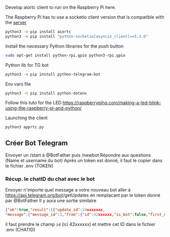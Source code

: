 Develop aiortc client to run on the Raspberry Pi here.

The Raspberry Pi has to use a socketio client version that is compatible with the [server](https://github.com/tiffanybonzon/VMM-WebRTC-Doorbell-lab/tree/master/server)

```bash
python3 -m pip install aiortc
python3 -m pip install "python-socketio[asyncio_client]==5.3.0"
```

Install the necessary Python libraries for the push button
```bash
sudo apt-get install python-rpi.gpio python3-rpi.gpio
```

Python lib for TG bot
```bash
python3 -m pip install python-telegram-bot
```

Env vars file
```bash
python3 -m pip install python-dotenv
```

Follow this tuto for the LED
https://raspberrypihq.com/making-a-led-blink-using-the-raspberry-pi-and-python/

Launching the client

```bash
python3 apprtc.py
```


## Créer Bot Telegram
Envoyer un /start à @BotFather
puis /newbot
Répondre aux questions (Name et username du bot)
Après un token est donné, il faut le copier dans le fichier .env (TOKEN)

### Récup. le chatID du chat avec le bot
Envoyer n'importe quel message a votre nouveau bot
aller à https://api.telegram.org/bot<TOKEN>/getUpdates en remplacant <TOKEN> par le token donné par @BotFather
Il y aura une sortie similaire
```json
{"ok":true,"result":[{"update_id":24xxxxxxx,
"message":{"message_id":3,"from":{"id":42xxxxxx,"is_bot":false,"first_name":"Tiffany","last_name":"Bonzon","username":REDACTED,"language_code":"en"},"chat":{"id":42xxxxxx,"first_name":"Tiffany","last_name":"Bonzon","username":REDACTED,"type":"private"},"date":1623840757,"text":"/start","entities":[{"offset":0,"length":6,"type":"bot_command"}]}}]}
```
il faut prendre le champ `id` (ici 42xxxxxx) et mettre cet ID dans le fichier .env (CHATID)





